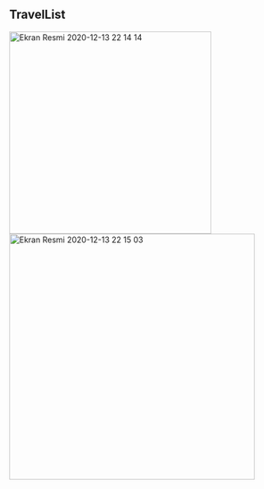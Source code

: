 ## TravelList
<img width="362" alt="Ekran Resmi 2020-12-13 22 14 14" src="https://user-images.githubusercontent.com/56222057/102021664-4bbb0780-3d92-11eb-8477-b90a21e90818.png">
<img width="440" alt="Ekran Resmi 2020-12-13 22 15 03" src="https://user-images.githubusercontent.com/56222057/102021687-8a50c200-3d92-11eb-95ad-bcbcfde9c81a.png">


